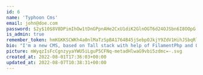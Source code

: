 ```yaml
---
id: 6
name: 'Typhoon Cms'
email: john@doe.com
password: $2y$10$8V8DPimIhOw1tDnGPpnAHe2CxU1diK2GlnOGT6d24OJSbn6I8OOpG
is_admin: true
remember_token: hmKGKKSCWKh4a0nlMaTzSpBA1764B45jSebpOJkjY9ZdV1HihJSbqRlpTgm2
bio: "I'm a new CMS, based on Tall stack with help of FilamentPhp and OrbitPhp with wich I haven't classical database.\nMy engine is flat files !\n\nMy dad is @happytodev adn he is proud of me !"
picture: mWyqzIsFcCgnzyyaYWU5iLguP5CFNq-metadHlwaG9vbi5zdmc=-.svg
created_at: 2022-08-01T17:36:03+00:00
updated_at: 2022-08-07T10:38:31+00:00
---
```

